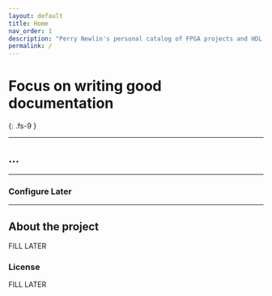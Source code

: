 ```yaml
---
layout: default
title: Home
nav_order: 1
description: "Perry Newlin's personal catalog of FPGA projects and HDL code snippets. For personal and educational purposes"
permalink: /
---
```


# Focus on writing good documentation
{: .fs-9 }

---

## ...

---

### Configure Later

---

## About the project

FILL LATER

### License

FILL LATER


